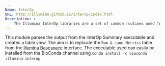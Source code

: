 ```yaml
---
Name: InterOp
URL: http://illumina.github.io/interop/index.html
Description: >
    The Illumina InterOp libraries are a set of common routines used for reading and writing InterOp metric files. These metric files are binary files produced during a run providing detailed statistics about a run. In a few cases, the metric files are produced after a run during secondary analysis (index metrics) or for faster display of a subset of the original data (collapsed quality scores).
---
```


This module parses the output from the InterOp Summary executable and creates a table view. The aim is to replicate the `Run & Lane Metrics` table from the [Illumina Basespace](https://basespace.illumina.com) interface. The executable used can easily be installed from the BioConda channel using `conda install -c bioconda illumina-interop`.